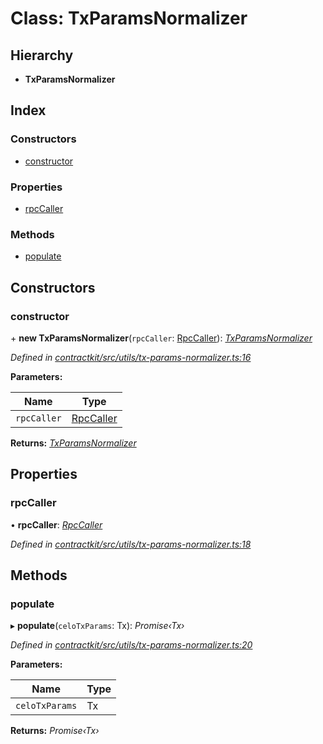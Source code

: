 # Class: TxParamsNormalizer

## Hierarchy

* **TxParamsNormalizer**

## Index

### Constructors

* [constructor](_utils_tx_params_normalizer_.txparamsnormalizer.md#constructor)

### Properties

* [rpcCaller](_utils_tx_params_normalizer_.txparamsnormalizer.md#rpccaller)

### Methods

* [populate](_utils_tx_params_normalizer_.txparamsnormalizer.md#populate)

## Constructors

###  constructor

\+ **new TxParamsNormalizer**(`rpcCaller`: [RpcCaller](../interfaces/_utils_rpc_caller_.rpccaller.md)): *[TxParamsNormalizer](_utils_tx_params_normalizer_.txparamsnormalizer.md)*

*Defined in [contractkit/src/utils/tx-params-normalizer.ts:16](https://github.com/celo-org/celo-monorepo/blob/master/packages/contractkit/src/utils/tx-params-normalizer.ts#L16)*

**Parameters:**

Name | Type |
------ | ------ |
`rpcCaller` | [RpcCaller](../interfaces/_utils_rpc_caller_.rpccaller.md) |

**Returns:** *[TxParamsNormalizer](_utils_tx_params_normalizer_.txparamsnormalizer.md)*

## Properties

###  rpcCaller

• **rpcCaller**: *[RpcCaller](../interfaces/_utils_rpc_caller_.rpccaller.md)*

*Defined in [contractkit/src/utils/tx-params-normalizer.ts:18](https://github.com/celo-org/celo-monorepo/blob/master/packages/contractkit/src/utils/tx-params-normalizer.ts#L18)*

## Methods

###  populate

▸ **populate**(`celoTxParams`: Tx): *Promise‹Tx›*

*Defined in [contractkit/src/utils/tx-params-normalizer.ts:20](https://github.com/celo-org/celo-monorepo/blob/master/packages/contractkit/src/utils/tx-params-normalizer.ts#L20)*

**Parameters:**

Name | Type |
------ | ------ |
`celoTxParams` | Tx |

**Returns:** *Promise‹Tx›*
